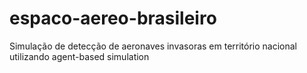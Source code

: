 # espaco-aereo-brasileiro
Simulação de detecção de aeronaves invasoras em território nacional utilizando agent-based simulation
